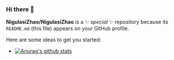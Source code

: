 ### Hi there 👋

**NigulasiZhao/NigulasiZhao** is a ✨ _special_ ✨ repository because its `README.md` (this file) appears on your GitHub profile.

Here are some ideas to get you started:
- [![Anurag's github stats](https://githubreadmestats-eight.vercel.app/api?username=NigulasiZhao&show_icons=true&theme=dracula)](https://github.com/anuraghazra/github-readme-stats)
